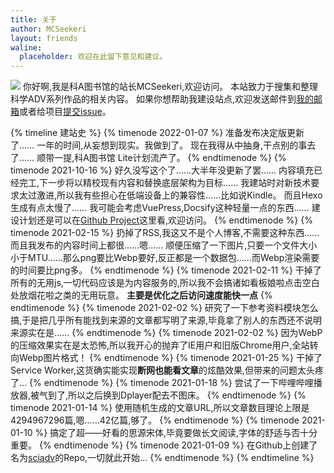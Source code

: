 ```yaml
---
title: 关于
author: MCSeekeri
layout: friends
waline:
  placeholder: 欢迎在此留下意见和建议。
---
```


![](https://npm.elemecdn.com/sciadvfiles@1.0.5/RINE/8.webp)
你好啊,我是科A图书馆的站长MCSeekeri,欢迎访问。
本站致力于搜集和整理科学ADV系列作品的相关内容。
如果你想帮助我建设站点,欢迎发送邮件到[我的邮箱](mailto:hiyajo.maho@outlook.com)或者给项目[提交issue](https://github.com/MCSeekeri/sciadv/issues)。

<!-- more -->

{% timeline 建站史 %}
{% timenode 2022-01-07 %}
准备发布决定版更新了……
一年的时间,从妄想到现实。我做到了。
现在我得从中抽身,干点别的事去了……
顺带一提,科A图书馆 Lite计划流产了。
{% endtimenode %}
{% timenode 2021-10-16 %}
好久没写这个了……大半年没更新了罢……
内容填充已经完工,下一步将以精校现有内容和替换底层架构为目标……
我建站时对新技术要求太过激进,所以我有些担心在低端设备上的兼容性……比如说Kindle。
而且Hexo生成有点太慢了……
我可能会考虑VuePress,Docsify这种轻量一点的东西……
建设计划还是可以在[Github Project](https://github.com/MCSeekeri/sciadv/projects)这里看,欢迎访问。
{% endtimenode %}
{% timenode 2021-02-15 %}
扔掉了RSS,我这又不是个人博客,不需要这种东西……
而且我发布的内容时间上都很……嗯……
顺便压缩了一下图片,只要一个文件大小小于MTU……那么png要比Webp要好,反正都是一个数据包……而Webp渲染需要的时间要比png多。
{% endtimenode %}
{% timenode 2021-02-11 %}
干掉了所有的无用js,一切代码应该是为内容服务的,所以我不会搞诸如看板娘啦点击空白处放烟花啦之类的无用玩意。
**主要是优化之后访问速度能快一点**
{% endtimenode %}
{% timenode 2021-02-02 %}
研究了一下参考资料模块怎么搞,于是把几乎所有能找到来源的文章都写明了来源,毕竟拿了别人的东西还不说明来源实在是……
{% endtimenode %}
{% timenode 2021-02-02 %}
因为WebP的压缩效果实在是太恐怖,所以我开心的抛弃了IE用户和旧版Chrome用户,全站转向Webp图片格式！
{% endtimenode %}
{% timenode 2021-01-25 %}
干掉了Service Worker,这货确实能实现**断网也能看文章**的炫酷效果,但带来的问题太头疼了…
{% endtimenode %}
{% timenode 2021-01-18 %}
尝试了一下哔哩哔哩播放器,被气到了,所以之后换到Dplayer配去不图床。
{% endtimenode %}
{% timenode 2021-01-14 %}
使用随机生成的文章URL,所以文章数目理论上限是4294967296篇,嗯……42亿篇,够了。
{% endtimenode %}
{% timenode 2021-01-10 %}
搞定了超——好看的思源宋体,毕竟要做长文阅读,字体的舒适与否十分重要。
{% endtimenode %}
{% timenode 2021-01-09 %}
在Github上创建了名为[sciadv](https://github.com/MCSeekeri/sciadv)的Repo,一切就此开始…
{% endtimenode %}
{% endtimeline %}